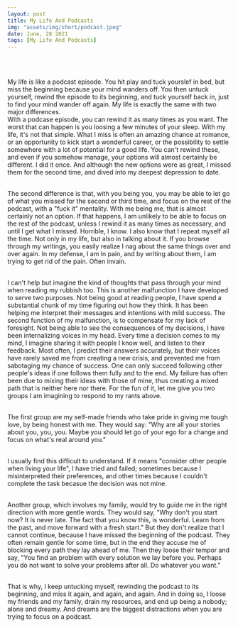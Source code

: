 ```yaml
---
layout: post
title: My Life And Podcasts
img: "assets/img/short/podcast.jpeg"
date: June, 28 2021
tags: [My Life And Podcasts]
---
```

  
<br><br>
<div align="left">

My life is like a podcast episode. You hit play and tuck yourslef in bed, but miss the beginning because your mind wanders off. You then untuck yourself, rewind the episode to its beginning, and tuck yourself back in, just to find your mind wander off again. My life is exactly the same with two major differences. <br>
With a podcase episode, you can rewind it as many times as you want. The worst that can happen is you loosing a few minutes of your sleep. With my life, it's not that simple. What I miss is often an amazing chance at romance, or an opportunity to kick start a wonderful career, or the possibility to settle somewhere with a lot of potential for a good life. You can't rewind these, and even if you somehow manage, your options will almost certainly be different. I did it once. And although the new options were as great, I missed them for the second time, and dived into my deepest depression to date. <br><br>
  
The second difference is that, with you being you, you may be able to let go of what you missed for the second or third time, and focus on the rest of the podcast, with a "fuck it" mentality. With me being me, that is almost certainly not an option. If that happens, I am unlikely to be able to focus on the rest of the podcast, unless I rewind it as many times as necessary, and  until I get what I missed. Horrible, I know. I also know that I repeat myself all the time. Not only in my life, but also in talking about it. If you browse through my writings, you easily realize I nag about the same things over and over again. In my defense, I am in pain, and by writing about them, I am trying to get rid of the pain. Often invain. <br><br>
  
I can't help but imagine the kind of thoughts that pass through your mind when reading my rubbish too. This is another malfunction I have developed to serve two purposes. Not being good at reading people, I have spend a substantial chunk of my time figuring out how they think. It has been helping me interpret their messages and intentions with mild success. The second function of my malfunction, is to compensate for my lack of foresight. Not being able to see the consequences of my decisions, I have been internalizing voices in my head. Every time a decision comes to my mind, I imagine sharing it with people I know well, and listen to their feedback. Most often, I predict their answers accurately, but their voices have rarely saved me from creating a new crisis, and prevented me from sabotaging my chance of success. One can only succeed following other people's ideas if one follows them fully and to the end. My failure has often been due to mixing their ideas with those of mine, thus creating a mixed path that is neither here nor there. For the fun of it, let me give you two groups I am imagining to respond to my rants above. <br><br>
  
The first group are my self-made friends who take pride in giving me tough love, by being honest with me. They would say: "Why are all your stories about you, you, you. Maybe you should let go of your ego for a change and focus on what's real around you."<br><br>

I usually find this difficult to understand. If it means "consider other people when living your life", I have tried and failed; sometimes because I misinterpreted their preferences, and other times because I couldn't complete the task becasue the decision was not mine. <br><br>
  
Another group, which involves my family, would try to guide me in the right direction with more gentle words. They would say, "Why don't you start now? It is never late. The fact that you know this, is wonderful. Learn from the past, and move forward with a fresh start." But they don't realize that I cannot continue, because I have missed the beginning of the podcast. They often remain gentle for some time, but in the end they accuse me of blocking every path they lay ahead of me. Then they loose their tempor and say, "You find an problem with every solution we lay before you. Perhaps you do not want to solve your problems after all. Do whatever you want."<br><br>

That is why, I keep untucking myself, rewinding the podcast to its beginning, and miss it again, and again, and again. And in doing so, I loose my friends and my family, drain my resources, and end up being a nobody; alone and dreamy. And dreams are the biggest distractions when you are trying to focus on a podcast. <br><br>


  
  
  
</div>
<br><br>
<br><br>
<br><br>
<br><br>
<br><br>
<br><br> 
